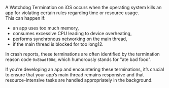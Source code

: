 A Watchdog Termination on iOS occurs when the operating system kills an app for violating certain rules regarding time or resource usage.  
This can happen if:

- an app uses too much memory,
- consumes excessive CPU leading to device overheating,
- performs synchronous networking on the main thread,
- if the main thread is blocked for too long12.

In crash reports, these terminations are often identified by the termination reason code `0x8badf00d`, which humorously stands for "ate bad food".

If you’re developing an app and encountering these terminations, it’s crucial to ensure that your app’s main thread remains responsive and that resource-intensive tasks are handled appropriately in the background.
